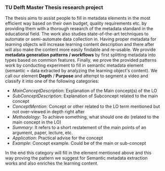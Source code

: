 ### TU Delft Master Thesis research project

The thesis aims to assist people to fill in metadata elements in the most efficient way based on their own budget, quality requirements etc. by providing them with a thorough research of the metadata standard in the educational field. The work also studies state-of-the-art techniques to automate or semi-automate data collection in. Having proper metadata for learning objects will increase learning content description and there after will also make the content more easily findable and re-usable. We provide **metadata generation patterns / workflows** by first splitting metadata into types based on commion features. Finally, we prove the provided patterns work by conducting experiment to fill in semantic metadata element (semantic = data extracted by analyzing the learning object's content). We call our element **Depth** / **Purpose** and attempt to segment a video and classify it into one of the following categories:

- *MainConceptDescription*:  Explanation of the Main concept(s) of the LO
- *SubConceptDescription*:  Explanation of Subconcept related to the main concept
- *ConceptMention*:  Concept or other related to the LO term mentioned but not over-viewed in depth right after
- *Methodology*:   To achieve something, what should one do (related to the main concept in the LO)
- *Summary*:   It refers to a short restatement of the main points of an argument, paper, lecture, etc.
- *Application*:  Practical advise for the concept
- *Example*:   Concept example. Could be of the main or sub-concept

In the end this category will fill in the element mentioned above and this way proving the pattern we suggest for Semantic metadata extraction works and also enriches the learning content.